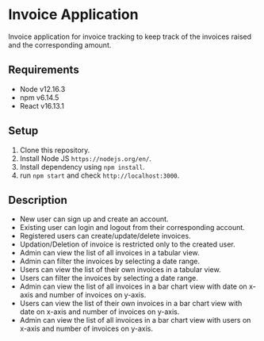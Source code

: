 
# Invoice Application

Invoice application for invoice tracking to keep track of the invoices raised and the corresponding amount.

## Requirements

- Node v12.16.3 
- npm v6.14.5
- React v16.13.1

## Setup

1. Clone this repository.
2. Install Node JS `https://nodejs.org/en/`.
3. Install dependency using `npm install`.
4. run `npm start` and check `http://localhost:3000`.

## Description

- New user can sign up and create an account.
- Existing user can login and logout from their corresponding account.
- Registered users can create/update/delete invoices.
- Updation/Deletion of invoice is restricted only to the created user.
- Admin can view the list of all invoices in a tabular view. 
- Admin can filter the invoices by selecting a date range. 
- Users can view the list of their own invoices in a tabular view.
- Users can filter the invoices by selecting a date range.
- Admin can view the list of all invoices in a bar chart view with date on x-axis and number of invoices on y-axis.
- Users can view the list of their own invoices in a bar chart view with date on x-axis and number of invoices on y-axis.
- Admin can view the list of all invoices in a bar chart view with users on x-axis and number of invoices on y-axis. 

